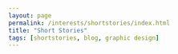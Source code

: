 ```yaml
---
layout: page
permalink: /interests/shortstories/index.html
title: "Short Stories"
tags: [shortstories, blog, graphic design]
---
```

